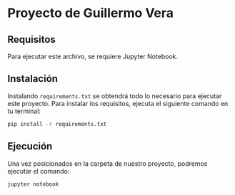 # Proyecto de Guillermo Vera

## Requisitos

Para ejecutar este archivo, se requiere Jupyter Notebook.

## Instalación

Instalando `requirements.txt` se obtendrá todo lo necesario para ejecutar este proyecto. Para instalar los requisitos, ejecuta el siguiente comando en tu terminal:

```bash
pip install -r requirements.txt
```

## Ejecución

Una vez posicionados en la carpeta de nuestro proyecto, podremos ejecutar el comando:

```bash
jupyter notebook
```